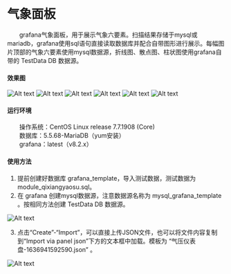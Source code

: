 # 气象面板

&ensp;&ensp;&ensp;&ensp;grafana气象面板，用于展示气象六要素。扫描结果存储于mysql或mariadb，grafana使用sql语句直接读取数据库并配合自带图形进行展示。每幅图片顶部的气象六要素使用mysql数据源，折线图、散点图、柱状图使用grafana自带的 TestData DB 数据源。
#### 效果图
![Alt text](../images/气压.jpg)
![Alt text](../images/温度.jpg)
![Alt text](../images/湿度.jpg)
![Alt text](../images/降水量.jpg)
![Alt text](../images/风向.jpg)
![Alt text](../images/风速.jpg)
#### 运行环境
&ensp;&ensp;&ensp;&ensp;操作系统：CentOS Linux release 7.7.1908 (Core) <br>
&ensp;&ensp;&ensp;&ensp;数据库：5.5.68-MariaDB（yum安装） <br>
&ensp;&ensp;&ensp;&ensp;grafana：latest（v8.2.x）
#### 使用方法
1. 提前创建好数据库 grafana_template，导入测试数据，测试数据为 module_qixiangyaosu.sql。 <br>
2. 在 grafana 创建mysql数据源，注意数据源名称为 mysql_grafana_template 。按相同方法创建 TestData DB 数据源。 <br>

![Alt text](../images/data_source.png)

3. 点击“Create”-“Import”，可以直接上传JSON文件，也可以将文件内容复制到“Import via panel json”下方的文本框中加载。模板为 “气压仪表盘-1636941592590.json” 。

![Alt text](../images/import.png)
